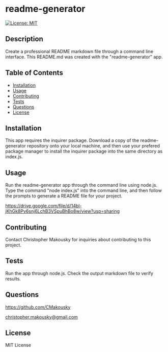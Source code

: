 # readme-generator
[![License: MIT](https://img.shields.io/badge/License-MIT-yellow.svg)](https://opensource.org/licenses/MIT)

## Description

Create a professional README markdown file through a command line interface. This README.md was created with the "readme-generator" app.

## Table of Contents

- [Installation](#installation)
- [Usage](#usage)
- [Contributing](#contributing)
- [Tests](#tests)
- [Questions](#questions)
- [License](#license)

## Installation

This app requires the inquirer package. Download a copy of the readme-generator repository onto your local machine, and then use your prefered package manager to install the inquirer package into the same directory as index.js.

## Usage

Run the readme-generator app through the command line using node.js. Type the command "node index.js" into the command line, and then follow the prompts to generate a README file for your project.

https://drive.google.com/file/d/14bl-jKhGk8Pv6snj6LchB3VSpuBhBo8w/view?usp=sharing

## Contributing

Contact Christopher Makousky for inquiries about contributing to this project.

## Tests

Run the app through node.js. Check the output markdown file to verify results.

## Questions

https://github.com/CMakousky

christopher.makousky@gmail.com

## License

MIT License